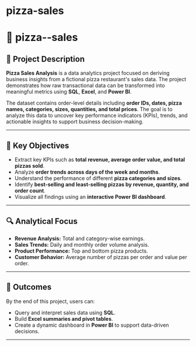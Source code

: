 # pizza-sales
# 🍕 pizza--sales

## 📄 Project Description

**Pizza Sales Analysis** is a data analytics project focused on deriving business insights from a fictional pizza restaurant's sales data. The project demonstrates how raw transactional data can be transformed into meaningful metrics using **SQL**, **Excel**, and **Power BI**.

The dataset contains order-level details including **order IDs, dates, pizza names, categories, sizes, quantities, and total prices**. The goal is to analyze this data to uncover key performance indicators (KPIs), trends, and actionable insights to support business decision-making.

---

## 🧩 Key Objectives

- Extract key KPIs such as **total revenue, average order value, and total pizzas sold**.
- Analyze **order trends across days of the week and months**.
- Understand the performance of different **pizza categories and sizes**.
- Identify **best-selling and least-selling pizzas by revenue, quantity, and order count**.
- Visualize all findings using an **interactive Power BI dashboard**.

---

## 🔍 Analytical Focus

- **Revenue Analysis:** Total and category-wise earnings.
- **Sales Trends:** Daily and monthly order volume analysis.
- **Product Performance:** Top and bottom pizza products.
- **Customer Behavior:** Average number of pizzas per order and value per order.

---

## 📌 Outcomes

By the end of this project, users can:

- Query and interpret sales data using **SQL**.
- Build **Excel summaries and pivot tables**.
- Create a dynamic dashboard in **Power BI** to support data-driven decisions.

---



